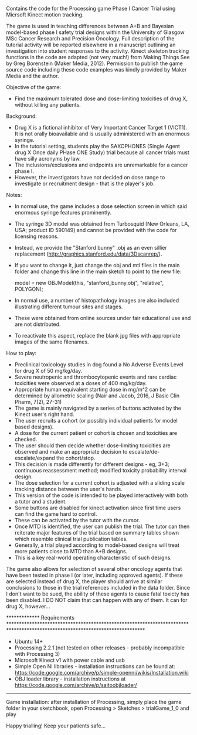 Contains the code for the Processing game Phase I Cancer Trial using Micrsoft Kinect motion tracking.

The game is used in teaching differences between A+B and Bayesian model-based phase I safety trial designs within the University of Glasgow MSc Cancer Research and Precision Oncology.
Full description of the tutorial activity will be reported elsewhere in a manuscript outlining an investigation into student responses to the activity.
Kinect skeleton tracking functions in the code are adapted (not very much!) from Making Things See by Greg Borenstein (Maker Media, 2012).
Permission to publish the game source code including these code examples was kindly provided by Maker Media and the author.

Objective of the game: 
- Find the maximum tolerated dose and dose-limiting toxicities of drug X, without killing any patients.

Background:
- Drug X is a fictional inhibitor of Very Important Cancer Target 1 (VICT1). It is not orally bioavailable and is usually administered with an enormous syringe.
- In the tutorial setting, students play the SAXOPHONES (Single Agent drug X Once daily PHase ONE Study) trial because all cancer trials must have silly acronyms by law.
- The inclusions/exclusions and endpoints are unremarkable for a cancer phase I.
- However, the investigators have not decided on dose range to investigate or recruitment design - that is the player's job.

Notes:
- In normal use, the game includes a dose selection screen in which said enormous syringe features prominently.
- The syringe 3D model was obtained from Turbosquid (New Orleans, LA, USA; product ID 590149) and cannot be provided with the code for licensing reasons.
- Instead, we provide the "Stanford bunny" .obj as an even sillier replacement (http://graphics.stanford.edu/data/3Dscanrep/).
- If you want to change it, just change the obj and mtl files in the main folder and change this line in the main sketch to point to the new file:

  model = new OBJModel(this, "stanford_bunny.obj", "relative", POLYGON);
 
- In normal use, a number of histopathology images are also included illustrating different tumour sites and stages.
- These were obtained from online sources under fair educational use and are not distributed.
- To reactivate this aspect, replace the blank jpg files with appropriate images of the same filenames.

How to play:
- Preclinical toxicology studies in dog found a No Adverse Events Level for drug X of 50 mg/kg/day.
- Severe neutropenic and thrombocytopenic events and rare cardiac toxicities were observed at a doses of 400 mg/kg/day.
- Appropriate human equivalent starting dose in mg/m^2 can be determined by allometric scaling (Nair and Jacob, 2016, J Basic Clin Pharm, 7(2), 27-31)
- The game is mainly navigated by a series of buttons activated by the Kinect user's right hand.
- The user recruits a cohort (or possibly individual patients for model based designs).
- A dose for the current patient or cohort is chosen and toxicities are checked.
- The user should then decide whether dose-limiting toxicities are observed and make an appropriate decision to escalate/de-escalate/expand the cohort/stop.
- This decision is made differently for different designs - eg, 3+3; continuous reassessment method; modified toxicity probability interval design.
- The dose selection for a current cohort is adjusted with a sliding scale tracking distance between the user's hands.
- This version of the code is intended to be played interactively with both a tutor and a student.
- Some buttons are disabled for kinect activation since first time users can find the game hard to control.
- These can be activated by the tutor with the cursor.
- Once MTD is identified, the user can publish the trial. The tutor can then reiterate major features of the trial based on summary tables shown which resemble clinical trial publication tables.
- Generally, a trial played according to model-based designs will treat more patients close to MTD than A+B designs.
- This is a key real-world operating characteristic of such designs.

The game also allows for selection of several other oncology agents that have been tested in phase I (or later, including approved agents).
If these are selected instead of drug X, the player should arrive at similar conclusions to those in the trial references included in the data folder.
Since I don't want to be sued, the ability of these agents to cause fatal toxicty has been disabled. I DO NOT claim that can happen with any of them. It can for drug X, however...

************* Requirements *****************************************************************************************************************************
- Ubuntu 14+
- Processing 2.2.1 (not tested on other releases - probably incompatible with Processing 3)
- Microsoft Kinect v1 with power cable and usb
- Simple Open NI libraries - installation instructions can be found at: https://code.google.com/archive/p/simple-openni/wikis/Installation.wiki
- OBJ loader library - installation instructions at https://code.google.com/archive/p/saitoobjloader/

*******************************************************************************************************************************************************

Game installation: after installation of Processing, simply place the game folder in your sketchbook, open Processing > Sketches > trialGame_1_0 and play

Happy trialling! Keep your patients safe...
